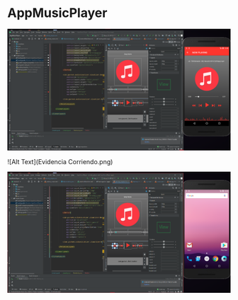 # AppMusicPlayer

![Alt Text](AppCorriendo.png)

![Alt Text](Evidencia Corriendo.png)

![Alt Text](Evidencia1.png)
